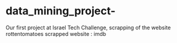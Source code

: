 # data_mining_project-
Our first project at Israel Tech Challenge, scrapping of the website rottentomatoes
scrapped website :  imdb
